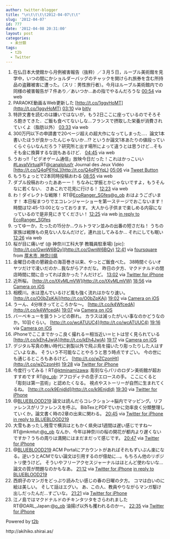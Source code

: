 ```yaml
---
author: twitter-blogger
title: "\n\t\t\t\t2012-04-07\t\t"
slug: '2012-04-07'
id: 777
date: '2012-04-08 20:31:00'
layout: post
categories:
  - 未分類
tags:
  - t2b
  - Twitter
---
```


<div xmlns:georss="http://www.georss.org/georss">

1.  <span><span>在仏日本大使館から月例被害報告（抜粋）／３月５日，ルーブル美術館を見学中，いつの間にかショルダーバッグのチャックを開けられ旅券を含む所持品の盗難被害に遭った。（スリ：男性旅行者）。今月はルーブル美術館内での同様の被害報告が７件あり／あいつか…あの指でやるんだろうな</span> <span>[<span>00:54</span>](http://twitter.com/o_ob/status/188595627104534528) <span>via web</span></span></span>
2.  <span><span>PARAOKE動画＆Web更新した [http://t.co/1ggvHoMT](http://t.co/1ggvHoMT)</span> <span>[<span>03:10</span>](http://twitter.com/o_ob/status/188629897646850048) <span>via [bitly](http://bit.ly)</span></span></span>
3.  <span><span>特許文書を読むのは嫌いではないが，もう2日ここに座っているのでそろそろ飽きてきた．ご飯も食べてないしな…フランスで摂取した栄養が消費されていくよ（脂肪以外）</span> <span>[<span>03:33</span>](http://twitter.com/o_ob/status/188635620292300801) <span>via web</span></span></span>
4.  <span><span>300万円以下の申請書で20ページ超えの超大作になってしまった…．論文1本書いたほうが良かったんじゃないか…!? というか論文1本あたりの値段っていくらぐらいなんだろう？研究所と出す場所によって違うとは思うけど…そもそも金に換算するな説もあるけど．</span> <span>[<span>04:45</span>](http://twitter.com/o_ob/status/188653749336682496) <span>via web</span></span></span>
5.  <span><span>うおっ!!「ビデオゲーム通信」放映今日だった！これはかっこいい[#LavalVirtual](http://twitter.com/search?q=%23LavalVirtual "#LavalVirtual")RT@[canalplusfr](http://twitter.com/canalplusfr "canalplusfr") Journal des Jeux Vidéo [http://t.co/Q4qP6YqL](http://t.co/Q4qP6YqL)</span> <span>[<span>05:06</span>](http://twitter.com/o_ob/status/188659032708497409) <span>via [Tweet Button](http://twitter.com/tweetbutton)</span></span></span>
6.  <span><span>もうちょっとで2本同時投稿おわる</span> <span>[<span>08:55</span>](http://twitter.com/o_ob/status/188716551262838785) <span>via web</span></span></span>
7.  <span><span>ダブル投稿おわったああーー！ ちなみに学振とかじゃないですよ，もうそんなに若くない． さあこれで花見に行ける！</span> <span>[<span>12:23</span>](http://twitter.com/o_ob/status/188768975381991424) <span>via web</span></span></span>
8.  <span><span>わ！ダイレクトな戦隊！ RT@[EcoRanger_SGfes](http://twitter.com/EcoRanger_SGfes "EcoRanger_SGfes")@[o_ob](http://twitter.com/o_ob "o_ob") おはようございます！ 本日桜まつりでエコレンジャーショーを第一ステージでおこないます！ 時間は12:45-13:00となっております。 大人から子供まで楽しめる内容になっているので是非見にきてください！</span> <span>[<span>12:25</span>](http://twitter.com/o_ob/status/188769604095574017) <span>via web</span> [in reply to EcoRanger_SGfes](http://twitter.com/EcoRanger_SGfes/status/188750288918810624)</span></span>
9.  <span><span>ってゆーか，たったの15分か…ウルトラマン並みの出番の短さだね！ うちの家族は戦隊もの見ない人なんだけど，連れ出してみるか… それにしても眠い</span> <span>[<span>12:26</span>](http://twitter.com/o_ob/status/188769837391155202) <span>via web</span></span></span>
10.  <span><span>桜が目に痛いぜ (@ 神奈川工科大学 教職員駐車場) [pic]: [http://t.co/GwnW6BQy](http://t.co/GwnW6BQy)</span> <span>[<span>12:41</span>](http://twitter.com/o_ob/status/188773598150930434) <span>via [foursquare](http://foursquare.com)</span> from [厚木市, 神奈川県<span></span>](http://maps.google.com/maps?q=35.48787118,139.34442890)</span></span>
11.  <span><span>金曜日の夜の懇親会の海苔巻き以来、やっとご飯食べた。 38時間ぐらいオヤツだけで凌いだのか...我ながらアホだな。 昨日の夕方、マクドナルドの閉店時間に間に合ってれば良かった？んだけど。</span> <span>[<span>13:02</span>](http://twitter.com/o_ob/status/188778802569166849) <span>via [Twitter for iPhone](http://twitter.com/#!/download/iphone)</span></span></span>
12.  <span><span>近所桜。 [http://t.co/tXvMLmVW](http://t.co/tXvMLmVW)</span> <span>[<span>18:56</span>](http://twitter.com/o_ob/status/188867984645816320) <span>via [Camera on iOS](http://www.apple.com)</span></span></span>
13.  <span><span>相模川。水は澄んでいるけど風も強く流れはかなり速い。 [http://t.co/O0bZpKAj](http://t.co/O0bZpKAj)</span> <span>[<span>19:02</span>](http://twitter.com/o_ob/status/188869439536631808) <span>via [Camera on iOS](http://www.apple.com)</span></span></span>
14.  <span><span>うーん、4分咲きってところかな～。 [http://t.co/k4WfcedA](http://t.co/k4WfcedA)</span> <span>[<span>19:07</span>](http://twitter.com/o_ob/status/188870578239840257) <span>via [Camera on iOS](http://www.apple.com)</span></span></span>
15.  <span><span>バーベキューを狙うトンビの群れ。 カラスは減ったがいい事なのかどうなのか。10羽ぐらい。 [http://t.co/wcATUUC4](http://t.co/wcATUUC4)</span> <span>[<span>19:16</span>](http://twitter.com/o_ob/status/188872893692776449) <span>via [Camera on iOS](http://www.apple.com)</span></span></span>
16.  <span><span>iPhoneでここまでかっこ良く撮れる＝相当近い＝ヒトは甘く見られている [http://t.co/kEh4JwjA](http://t.co/kEh4JwjA)</span> <span>[<span>19:17</span>](http://twitter.com/o_ob/status/188873253580845056) <span>via [Camera on iOS](http://www.apple.com)</span></span></span>
17.  <span><span>デジタル写真の無い時代に剥製以外で飛ぶ鳥を描いたり彫ったりした人はすごいよなあ。 そういう不可能なことやろうと思う時点ですごい。 今の世にも通じるところもあるけど。 [http://t.co/wZCzonHt](http://t.co/wZCzonHt)</span> <span>[<span>19:28</span>](http://twitter.com/o_ob/status/188876048497250304) <span>via [Twitter for iPhone](http://twitter.com/#!/download/iphone)</span></span></span>
18.  <span><span>今度行ってみる！RT@[ktminamizawa](http://twitter.com/ktminamizawa "ktminamizawa"): 彫刻ならパリのロダン美術館が超おすすめです RT@[o_ob](http://twitter.com/o_ob "o_ob"): アフロディテの息子エロースの手。 ここにくると「彫刻は第一芸術」と認めたくなる。 視点やストーリーが自然に生まれてくるね。 [http://t.co/k9EnjdId](http://t.co/k9EnjdId)</span> <span>[<span>19:30</span>](http://twitter.com/o_ob/status/188876428245348352) <span>via [Twitter for iPhone](http://twitter.com/#!/download/iphone)</span></span></span>
19.  <span><span>@[BLUEBLOOD219](http://twitter.com/BLUEBLOOD219 "BLUEBLOOD219") 論文は読んだらコレクション→脳内でマッピング。リファレンスがリファレンスを呼ぶ。 BibTexとPDFでいかに効率良く分類整理していくか。論文書く時の2章の出来に関わる。</span> <span>[<span>20:45</span>](http://twitter.com/o_ob/status/188895383978651648) <span>via [Twitter for iPhone](http://twitter.com/#!/download/iphone)</span> [in reply to BLUEBLOOD219](http://twitter.com/BLUEBLOOD219/status/188857756038606848)</span></span>
20.  <span><span>大雪もあったし残雪で横浜はともかく県央は1週間は遅い感じですね〜RT@mkmtut:@[o_ob](http://twitter.com/o_ob "o_ob") なんか、今年は神奈川の桜の開花が都内より遅くないですか？うちの周りは満開にはまだまだって感じです。</span> <span>[<span>20:47</span>](http://twitter.com/o_ob/status/188895869720989697) <span>via [Twitter for iPhone](http://twitter.com/#!/download/iphone)</span></span></span>
21.  <span><span>@[BLUEBLOOD219](http://twitter.com/BLUEBLOOD219 "BLUEBLOOD219") ACM Portalにアカウントがあればそれもずいぶん楽になる。逆いうとACMでない論文は引用するのが億劫に...。もちろん他のリポジトリ使うけど。 そういやフリーアクセスジャーナルはほとんど使わないな...論文の質が問題なのかもなあ。</span> <span>[<span>21:12</span>](http://twitter.com/o_ob/status/188902065295208448) <span>via [Twitter for iPhone](http://twitter.com/#!/download/iphone)</span> [in reply to BLUEBLOOD219](http://twitter.com/BLUEBLOOD219/status/188901379539083266)</span></span>
22.  <span><span>西炯子のマンガをどっぷり読みたい感じの春の日曜の夕方。 コマは白いのに絵は美しい。 そして話はエグい。 あ、この人、教員やりながらマンガ駆け出しだったんだ...すごいな。</span> <span>[<span>21:21</span>](http://twitter.com/o_ob/status/188904435227963393) <span>via [Twitter for iPhone](http://twitter.com/#!/download/iphone)</span></span></span>
23.  <span><span>江ノ島ではマクドナルドのチキンタツタをさらわれましたRT@DARL_Japan:@[o_ob](http://twitter.com/o_ob "o_ob") 油揚げ以外も攫われるのかー。</span> <span>[<span>22:35</span>](http://twitter.com/o_ob/status/188922978388541440) <span>via [Twitter for iPhone](http://twitter.com/#!/download/iphone)</span></span></span>

</div>

Powered by [t2b](http://t2b.utilz.jp/)

<div>http://akihiko.shirai.as/</div>